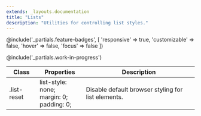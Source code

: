 ```yaml
---
extends: _layouts.documentation
title: "Lists"
description: "Utilities for controlling list styles."
---
```


@include('_partials.feature-badges', [
    'responsive' => true,
    'customizable' => false,
    'hover' => false,
    'focus' => false
])

@include('_partials.work-in-progress')

<div class="border-t border-grey-lighter">
    <table class="w-full text-left" style="border-collapse: collapse;">
        <colgroup>
            <col class="w-1/5">
            <col class="w-1/3">
            <col>
        </colgroup>
        <thead>
          <tr>
              <th class="text-sm font-semibold text-grey-darker p-2 bg-grey-lightest">Class</th>
              <th class="text-sm font-semibold text-grey-darker p-2 bg-grey-lightest">Properties</th>
              <th class="text-sm font-semibold text-grey-darker p-2 bg-grey-lightest">Description</th>
          </tr>
        </thead>
        <tbody class="align-baseline">
            <tr>
                <td class="p-2 border-t border-smoke font-mono text-xs text-purple-dark">.list-reset</td>
                <td class="p-2 border-t border-smoke font-mono text-xs text-blue-dark">
                  list-style: none;<br>
                  margin: 0;<br>
                  padding: 0;
                </td>
                <td class="p-2 border-t border-smoke text-sm text-grey-darker">Disable default browser styling for list elements.</td>
            </tr>
        </tbody>
    </table>
</div>
